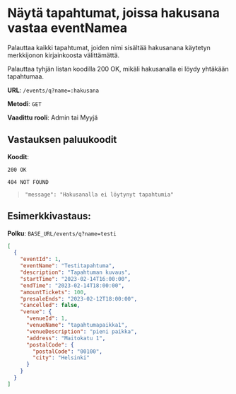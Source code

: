 # Näytä tapahtumat, joissa hakusana vastaa eventNamea

Palauttaa kaikki tapahtumat, joiden nimi sisältää hakusanana käytetyn merkkijonon kirjainkoosta välittämättä.

Palauttaa tyhjän listan koodilla 200 OK, mikäli hakusanalla ei löydy yhtäkään tapahtumaa.

**URL**: `/events/q?name=:hakusana`

**Metodi**: `GET`

**Vaadittu rooli**: Admin tai Myyjä

## Vastauksen paluukoodit

**Koodit**:

`200 OK`

`404 NOT FOUND`

> `"message": "Hakusanalla ei löytynyt tapahtumia"`

## Esimerkkivastaus:

**Polku**: `BASE_URL/events/q?name=testi`

```json
[
  {
    "eventId": 1,
    "eventName": "Testitapahtuma",
    "description": "Tapahtuman kuvaus",
    "startTime": "2023-02-14T16:00:00",
    "endTime": "2023-02-14T18:00:00",
    "amountTickets": 100,
    "presaleEnds": "2023-02-12T18:00:00",
    "cancelled": false,
    "venue": {
      "venueId": 1,
      "venueName": "tapahtumapaikka1",
      "venueDescription": "pieni paikka",
      "address": "Maitokatu 1",
      "postalCode": {
        "postalCode": "00100",
        "city": "Helsinki"
      }
    }
  }
]
```
